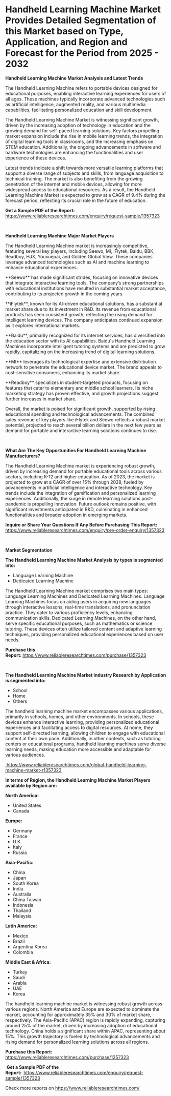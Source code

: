 <p><h1>Handheld Learning Machine Market Provides Detailed Segmentation of this Market based on Type, Application, and Region and Forecast for the Period from 2025 - 2032</h1></p><p><strong>Handheld Learning Machine Market Analysis and Latest Trends</strong></p>
<p><p>The Handheld Learning Machine refers to portable devices designed for educational purposes, enabling interactive learning experiences for users of all ages. These machines typically incorporate advanced technologies such as artificial intelligence, augmented reality, and various multimedia capabilities, facilitating personalized education and skill development.</p><p>The Handheld Learning Machine Market is witnessing significant growth, driven by the increasing adoption of technology in education and the growing demand for self-paced learning solutions. Key factors propelling market expansion include the rise in mobile learning trends, the integration of digital learning tools in classrooms, and the increasing emphasis on STEM education. Additionally, the ongoing advancements in software and hardware technologies are enhancing the functionalities and user experience of these devices.</p><p>Latest trends indicate a shift towards more versatile learning platforms that support a diverse range of subjects and skills, from language acquisition to technical training. The market is also benefiting from the growing penetration of the internet and mobile devices, allowing for more widespread access to educational resources. As a result, the Handheld Learning Machine Market is expected to grow at a CAGR of 9.4% during the forecast period, reflecting its crucial role in the future of education.</p></p>
<p><strong>Get a Sample PDF of the Report:&nbsp;</strong> <a href="https://www.reliableresearchtimes.com/enquiry/request-sample/1357323?utm_campaign=3576&utm_medium=2&utm_source=Github&utm_content=ia&utm_term=05042025&utm_id=handheld-learning-machine">https://www.reliableresearchtimes.com/enquiry/request-sample/1357323</a></p>
<p>&nbsp;</p>
<p><strong>Handheld Learning Machine Major Market Players</strong></p>
<p><p>The Handheld Learning Machine market is increasingly competitive, featuring several key players, including Seewo, MI, iFlytek, Baidu, BBK, Readboy, HJX, Youxuepai, and Golden Global View. These companies leverage advanced technologies such as AI and machine learning to enhance educational experiences.</p><p>**Seewo** has made significant strides, focusing on innovative devices that integrate interactive learning tools. The company’s strong partnerships with educational institutions have resulted in substantial market acceptance, contributing to its projected growth in the coming years.</p><p>**iFlytek**, known for its AI-driven educational solutions, has a substantial market share due to its investment in R&D. Its revenue from educational products has seen consistent growth, reflecting the rising demand for intelligent learning devices. The company anticipates continued expansion as it explores international markets.</p><p>**Baidu**, primarily recognized for its internet services, has diversified into the education sector with its AI capabilities. Baidu's Handheld Learning Machines incorporate intelligent tutoring systems and are predicted to grow rapidly, capitalizing on the increasing trend of digital learning solutions.</p><p>**MI** leverages its technological expertise and extensive distribution network to penetrate the educational device market. The brand appeals to cost-sensitive consumers, enhancing its market share.</p><p>**Readboy** specializes in student-targeted products, focusing on features that cater to elementary and middle school learners. Its niche marketing strategy has proven effective, and growth projections suggest further increases in market share.</p><p>Overall, the market is poised for significant growth, supported by rising educational spending and technological advancements. The combined sales revenue of key players like iFlytek and Seewo reflects a robust market potential, projected to reach several billion dollars in the next few years as demand for portable and interactive learning solutions continues to rise.</p></p>
<p>&nbsp;</p>
<p><strong>What Are The Key Opportunities For Handheld Learning Machine Manufacturers?</strong></p>
<p><p>The Handheld Learning Machine market is experiencing robust growth, driven by increasing demand for portable educational tools across various sectors, including K-12 and higher education. As of 2023, the market is projected to grow at a CAGR of over 15% through 2028, fueled by advancements in artificial intelligence and interactive technology. Key trends include the integration of gamification and personalized learning experiences. Additionally, the surge in remote learning solutions post-pandemic is propelling innovation. Future outlook remains positive, with significant investments anticipated in R&D, culminating in enhanced functionalities and broader adoption in emerging markets.</p></p>
<p><strong>Inquire or Share Your Questions If Any Before Purchasing This Report:</strong> <a href="https://www.reliableresearchtimes.com/enquiry/pre-order-enquiry/1357323?utm_campaign=3576&utm_medium=2&utm_source=Github&utm_content=ia&utm_term=05042025&utm_id=handheld-learning-machine">https://www.reliableresearchtimes.com/enquiry/pre-order-enquiry/1357323</a></p>
<p>&nbsp;</p>
<p><strong>Market Segmentation</strong></p>
<p><strong>The Handheld Learning Machine Market Analysis by types is segmented into:</strong></p>
<p><ul><li>Language Learning Machine</li><li>Dedicated Learning Machine</li></ul></p>
<p><p>The Handheld Learning Machine market comprises two main types: Language Learning Machines and Dedicated Learning Machines. Language Learning Machines focus on aiding users in acquiring new languages through interactive lessons, real-time translations, and pronunciation practice. They cater to various proficiency levels, enhancing communication skills. Dedicated Learning Machines, on the other hand, serve specific educational purposes, such as mathematics or science tutoring. These devices often utilize tailored content and adaptive learning techniques, providing personalized educational experiences based on user needs.</p></p>
<p><strong>Purchase this Report:&nbsp;</strong><a href="https://www.reliableresearchtimes.com/purchase/1357323?utm_campaign=3576&utm_medium=2&utm_source=Github&utm_content=ia&utm_term=05042025&utm_id=handheld-learning-machine">https://www.reliableresearchtimes.com/purchase/1357323</a></p>
<p>&nbsp;</p>
<p><strong>The Handheld Learning Machine Market Industry Research by Application is segmented into:</strong></p>
<p><ul><li>School</li><li>Home</li><li>Others</li></ul></p>
<p><p>The handheld learning machine market encompasses various applications, primarily in schools, homes, and other environments. In schools, these devices enhance interactive learning, providing personalized educational experiences and facilitating access to digital resources. At home, they support self-directed learning, allowing children to engage with educational content at their own pace. Additionally, in other contexts, such as tutoring centers or educational programs, handheld learning machines serve diverse learning needs, making education more accessible and adaptable for various audiences.</p></p>
<p><a href="https://www.reliableresearchtimes.com/global-handheld-learning-machine-market-r1357323?utm_campaign=3576&utm_medium=2&utm_source=Github&utm_content=ia&utm_term=05042025&utm_id=handheld-learning-machine">&nbsp;https://www.reliableresearchtimes.com/global-handheld-learning-machine-market-r1357323</a></p>
<p><strong>In terms of Region, the Handheld Learning Machine Market Players available by Region are:</strong></p>
<p>
    <p> <strong> North America: </strong>
        <ul>
            <li>United States</li>
            <li>Canada</li>
        </ul>
        </p> 
    <p> <strong> Europe: </strong>
        <ul>
            <li>Germany</li>
            <li>France</li>
            <li>U.K.</li>
            <li>Italy</li>
            <li>Russia</li>
        </ul>
        </p> 
    <p> <strong> Asia-Pacific: </strong>
        <ul>
            <li>China</li>
            <li>Japan</li>
            <li>South Korea</li>
            <li>India</li>
            <li>Australia</li>
            <li>China Taiwan</li>
            <li>Indonesia</li>
            <li>Thailand</li>
            <li>Malaysia</li>
        </ul>
        </p> 
    <p> <strong> Latin America: </strong>
        <ul>
            <li>Mexico</li>
            <li>Brazil</li>
            <li>Argentina Korea</li>
            <li>Colombia</li>
        </ul>
        </p> 
    <p> <strong> Middle East & Africa: </strong>
        <ul>
            <li>Turkey</li>
            <li>Saudi</li>
            <li>Arabia</li>
            <li>UAE</li>
            <li>Korea</li>
        </ul>
    </p>
    </p>
<p><p>The handheld learning machine market is witnessing robust growth across various regions. North America and Europe are expected to dominate the market, accounting for approximately 35% and 30% of market share, respectively. The Asia-Pacific (APAC) region is rapidly expanding, capturing around 25% of the market, driven by increasing adoption of educational technology. China holds a significant share within APAC, representing about 15%. This growth trajectory is fueled by technological advancements and rising demand for personalized learning solutions across all regions.</p></p>
<p><strong>Purchase this Report: </strong><a href="https://www.reliableresearchtimes.com/purchase/1357323?utm_campaign=3576&utm_medium=2&utm_source=Github&utm_content=ia&utm_term=05042025&utm_id=handheld-learning-machine">https://www.reliableresearchtimes.com/purchase/1357323</a></p>
<p>&nbsp;<strong>Get a Sample PDF of the Report:&nbsp;&nbsp;</strong><a href="https://www.reliableresearchtimes.com/enquiry/request-sample/1357323?utm_campaign=3576&utm_medium=2&utm_source=Github&utm_content=ia&utm_term=05042025&utm_id=handheld-learning-machine">https://www.reliableresearchtimes.com/enquiry/request-sample/1357323</a></p>
<p><strong></strong></p>
<p>Check more reports on <a href="https://www.reliableresearchtimes.com/?utm_campaign=3576&utm_medium=2&utm_source=Github&utm_content=ia&utm_term=05042025&utm_id=handheld-learning-machine">https://www.reliableresearchtimes.com/</a></p>